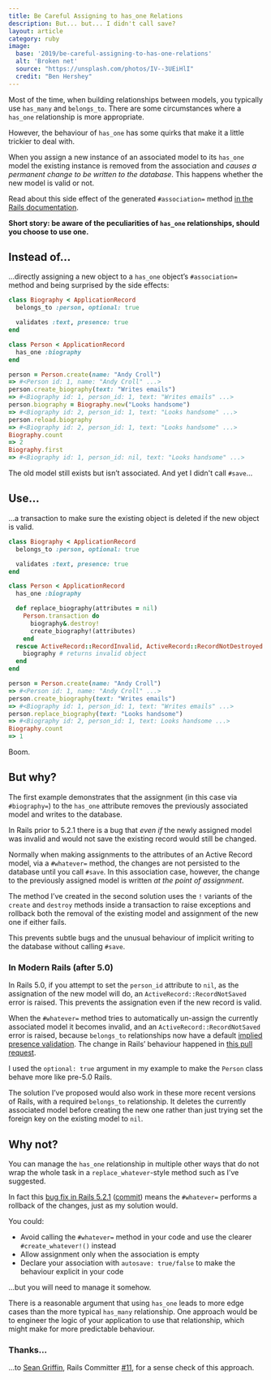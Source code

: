 ```yaml
---
title: Be Careful Assigning to has_one Relations
description: But... but... I didn't call save?
layout: article
category: ruby
image:
  base: '2019/be-careful-assigning-to-has-one-relations'
  alt: 'Broken net'
  source: "https://unsplash.com/photos/IV--3UEiHlI"
  credit: "Ben Hershey"
---
```


Most of the time, when building relationships between models, you typically use `has_many` and `belongs_to`. There are some circumstances where a `has_one` relationship is more appropriate.

However, the behaviour of `has_one` has some quirks that make it a little trickier to deal with.

When you assign a new instance of an associated model to its `has_one` model the existing instance is removed from the association and _causes a permanent change to be written to the database_. This happens whether the new model is valid or not.

Read about this side effect of the generated `#association=` method [in the Rails documentation](https://api.rubyonrails.org/classes/ActiveRecord/Associations/ClassMethods.html#method-i-has_one).

**Short story: be aware of the peculiarities of `has_one` relationships, should you choose to use one.**


## Instead of…

…directly assigning a new object to a `has_one` object’s `#association=` method and being surprised by the side effects:

```ruby
class Biography < ApplicationRecord
  belongs_to :person, optional: true

  validates :text, presence: true
end

class Person < ApplicationRecord
  has_one :biography
end

person = Person.create(name: "Andy Croll")
=> #<Person id: 1, name: "Andy Croll" ...>
person.create_biography(text: "Writes emails")
=> #<Biography id: 1, person_id: 1, text: "Writes emails" ...>
person.biography = Biography.new("Looks handsome")
=> #<Biography id: 2, person_id: 1, text: "Looks handsome" ...>
person.reload.biography
=> #<Biography id: 2, person_id: 1, text: "Looks handsome" ...>
Biography.count
=> 2
Biography.first
=> #<Biography id: 1, person_id: nil, text: "Looks handsome" ...>
```

The old model still exists but isn’t associated. And yet I didn't call `#save`…


## Use…

…a transaction to make sure the existing object is deleted if the new object is valid.

```ruby
class Biography < ApplicationRecord
  belongs_to :person, optional: true

  validates :text, presence: true
end

class Person < ApplicationRecord
  has_one :biography

  def replace_biography(attributes = nil)
    Person.transaction do
      biography&.destroy!
      create_biography!(attributes)
    end
  rescue ActiveRecord::RecordInvalid, ActiveRecord::RecordNotDestroyed
    biography # returns invalid object
  end
end

person = Person.create(name: "Andy Croll")
=> #<Person id: 1, name: "Andy Croll" ...>
person.create_biography(text: "Writes emails")
=> #<Biography id: 1, person_id: 1, text: "Writes emails" ...>
person.replace_biography(text: "Looks handsome")
=> #<Biography id: 2, person_id: 1, text: Looks handsome ...>
Biography.count
=> 1
```

Boom.


## But why?

The first example demonstrates that the assignment (in this case via `#biography=`) to the `has_one` attribute removes the previously associated model and writes to the database.

In Rails prior to 5.2.1 there is a bug that _even if_ the newly assigned model was invalid and would not save the existing record would still be changed.

Normally when making assignments to the attributes of an Active Record model, via a `#whatever=` method, the changes are not persisted to the database until you call `#save`. In this association case, however, the change to the previously assigned model is written _at the point of assignment_.

The method I’ve created in the second solution uses the `!` variants of the `create` and `destroy` methods inside a transaction to raise exceptions and rollback both the removal of the existing model and assignment of the new one if either fails.

This prevents subtle bugs and the unusual behaviour of implicit writing to the database without calling `#save`.


### In Modern Rails (after 5.0)

In Rails 5.0, if you attempt to set the `person_id` attribute to `nil`, as the assignation of the new model will do, an `ActiveRecord::RecordNotSaved` error is raised. This prevents the assignation even if the new record is valid.

When the `#whatever=` method tries to automatically un-assign the currently associated model it becomes invalid, and an `ActiveRecord::RecordNotSaved` error is raised, because `belongs_to` relationships now have a default [implied presence validation](https://guides.rubyonrails.org/5_0_release_notes.html#active-record-notable-changes). The change in Rails’ behaviour happened in [this pull request](https://github.com/rails/rails/pull/18937).

I used the `optional: true` argument in my example to make the `Person` class behave more like pre-5.0 Rails.

The solution I’ve proposed would also work in these more recent versions of Rails, with a required `belongs_to` relationship. It deletes the currently associated model before creating the new one rather than just trying set the foreign key on the existing model to `nil`.


## Why not?

You can manage the `has_one` relationship in multiple other ways that do not wrap the whole task in a `replace_whatever`-style method such as I’ve suggested.

In fact this [bug fix in Rails 5.2.1](https://github.com/rails/rails/pull/32796) ([commit](https://github.com/rails/rails/commit/c87b3346ca6e1d21a6bccb29ccedf0b95fda7abc)) means the `#whatever=` performs a rollback of the changes, just as my solution would.

You could:

  * Avoid calling the `#whatever=` method in your code and use the clearer `#create_whatever!()` instead
  * Allow assignment only when the association is empty
  * Declare your association with `autosave: true/false` to make the behaviour explicit in your code

…but you will need to manage it somehow.

There is a reasonable argument that using `has_one` leads to more edge cases than the more typical `has_many` relationship. One approach would be to engineer the logic of your application to use that relationship, which might make for more predictable behaviour.


### Thanks…

…to [Sean Griffin](https://twitter.com/sgrif), Rails Committer [#11](https://contributors.rubyonrails.org), for a sense check of this approach.
